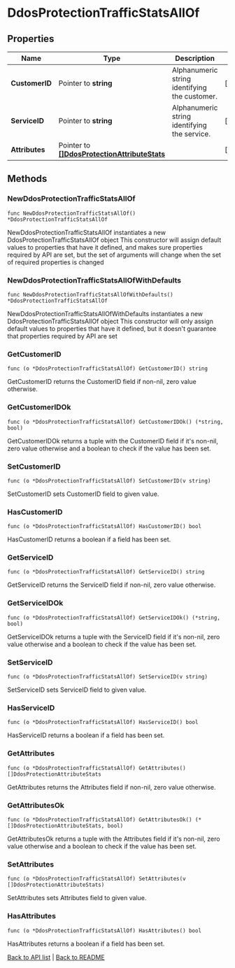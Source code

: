 # DdosProtectionTrafficStatsAllOf

## Properties

Name | Type | Description | Notes
------------ | ------------- | ------------- | -------------
**CustomerID** | Pointer to **string** | Alphanumeric string identifying the customer. | [optional] 
**ServiceID** | Pointer to **string** | Alphanumeric string identifying the service. | [optional] 
**Attributes** | Pointer to [**[]DdosProtectionAttributeStats**](DdosProtectionAttributeStats.md) |  | [optional] 

## Methods

### NewDdosProtectionTrafficStatsAllOf

`func NewDdosProtectionTrafficStatsAllOf() *DdosProtectionTrafficStatsAllOf`

NewDdosProtectionTrafficStatsAllOf instantiates a new DdosProtectionTrafficStatsAllOf object
This constructor will assign default values to properties that have it defined,
and makes sure properties required by API are set, but the set of arguments
will change when the set of required properties is changed

### NewDdosProtectionTrafficStatsAllOfWithDefaults

`func NewDdosProtectionTrafficStatsAllOfWithDefaults() *DdosProtectionTrafficStatsAllOf`

NewDdosProtectionTrafficStatsAllOfWithDefaults instantiates a new DdosProtectionTrafficStatsAllOf object
This constructor will only assign default values to properties that have it defined,
but it doesn't guarantee that properties required by API are set

### GetCustomerID

`func (o *DdosProtectionTrafficStatsAllOf) GetCustomerID() string`

GetCustomerID returns the CustomerID field if non-nil, zero value otherwise.

### GetCustomerIDOk

`func (o *DdosProtectionTrafficStatsAllOf) GetCustomerIDOk() (*string, bool)`

GetCustomerIDOk returns a tuple with the CustomerID field if it's non-nil, zero value otherwise
and a boolean to check if the value has been set.

### SetCustomerID

`func (o *DdosProtectionTrafficStatsAllOf) SetCustomerID(v string)`

SetCustomerID sets CustomerID field to given value.

### HasCustomerID

`func (o *DdosProtectionTrafficStatsAllOf) HasCustomerID() bool`

HasCustomerID returns a boolean if a field has been set.

### GetServiceID

`func (o *DdosProtectionTrafficStatsAllOf) GetServiceID() string`

GetServiceID returns the ServiceID field if non-nil, zero value otherwise.

### GetServiceIDOk

`func (o *DdosProtectionTrafficStatsAllOf) GetServiceIDOk() (*string, bool)`

GetServiceIDOk returns a tuple with the ServiceID field if it's non-nil, zero value otherwise
and a boolean to check if the value has been set.

### SetServiceID

`func (o *DdosProtectionTrafficStatsAllOf) SetServiceID(v string)`

SetServiceID sets ServiceID field to given value.

### HasServiceID

`func (o *DdosProtectionTrafficStatsAllOf) HasServiceID() bool`

HasServiceID returns a boolean if a field has been set.

### GetAttributes

`func (o *DdosProtectionTrafficStatsAllOf) GetAttributes() []DdosProtectionAttributeStats`

GetAttributes returns the Attributes field if non-nil, zero value otherwise.

### GetAttributesOk

`func (o *DdosProtectionTrafficStatsAllOf) GetAttributesOk() (*[]DdosProtectionAttributeStats, bool)`

GetAttributesOk returns a tuple with the Attributes field if it's non-nil, zero value otherwise
and a boolean to check if the value has been set.

### SetAttributes

`func (o *DdosProtectionTrafficStatsAllOf) SetAttributes(v []DdosProtectionAttributeStats)`

SetAttributes sets Attributes field to given value.

### HasAttributes

`func (o *DdosProtectionTrafficStatsAllOf) HasAttributes() bool`

HasAttributes returns a boolean if a field has been set.


[Back to API list](../README.md#documentation-for-api-endpoints) | [Back to README](../README.md)
